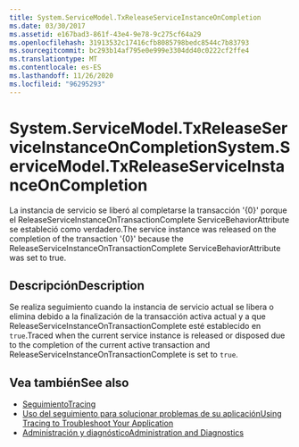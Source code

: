 ```yaml
---
title: System.ServiceModel.TxReleaseServiceInstanceOnCompletion
ms.date: 03/30/2017
ms.assetid: e167bad3-861f-43e4-9e78-9c275cf64a29
ms.openlocfilehash: 31913532c17416cfb8085798bedc8544c7b83793
ms.sourcegitcommit: bc293b14af795e0e999e3304dd40c0222cf2ffe4
ms.translationtype: MT
ms.contentlocale: es-ES
ms.lasthandoff: 11/26/2020
ms.locfileid: "96295293"
---
```

# <a name="systemservicemodeltxreleaseserviceinstanceoncompletion"></a><span data-ttu-id="921b8-102">System.ServiceModel.TxReleaseServiceInstanceOnCompletion</span><span class="sxs-lookup"><span data-stu-id="921b8-102">System.ServiceModel.TxReleaseServiceInstanceOnCompletion</span></span>

<span data-ttu-id="921b8-103">La instancia de servicio se liberó al completarse la transacción '{0}' porque el ReleaseServiceInstanceOnTransactionComplete ServiceBehaviorAttribute se estableció como verdadero.</span><span class="sxs-lookup"><span data-stu-id="921b8-103">The service instance was released on the completion of the transaction '{0}' because the ReleaseServiceInstanceOnTransactionComplete ServiceBehaviorAttribute was set to true.</span></span>  
  
## <a name="description"></a><span data-ttu-id="921b8-104">Descripción</span><span class="sxs-lookup"><span data-stu-id="921b8-104">Description</span></span>  

 <span data-ttu-id="921b8-105">Se realiza seguimiento cuando la instancia de servicio actual se libera o elimina debido a la finalización de la transacción activa actual y a que ReleaseServiceInstanceOnTransactionComplete esté establecido en `true`.</span><span class="sxs-lookup"><span data-stu-id="921b8-105">Traced when the current service instance is released or disposed due to the completion of the current active transaction and ReleaseServiceInstanceOnTransactionComplete is set to `true`.</span></span>  
  
## <a name="see-also"></a><span data-ttu-id="921b8-106">Vea también</span><span class="sxs-lookup"><span data-stu-id="921b8-106">See also</span></span>

- [<span data-ttu-id="921b8-107">Seguimiento</span><span class="sxs-lookup"><span data-stu-id="921b8-107">Tracing</span></span>](index.md)
- [<span data-ttu-id="921b8-108">Uso del seguimiento para solucionar problemas de su aplicación</span><span class="sxs-lookup"><span data-stu-id="921b8-108">Using Tracing to Troubleshoot Your Application</span></span>](using-tracing-to-troubleshoot-your-application.md)
- [<span data-ttu-id="921b8-109">Administración y diagnóstico</span><span class="sxs-lookup"><span data-stu-id="921b8-109">Administration and Diagnostics</span></span>](../index.md)
